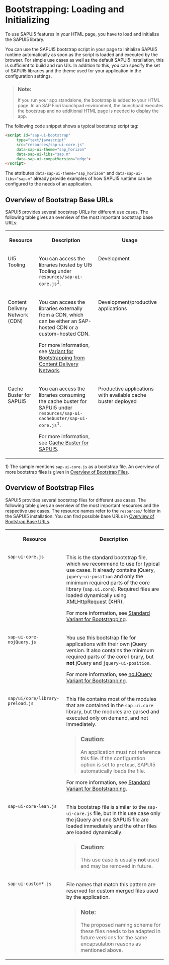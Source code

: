 <!-- loioa04b0d10fb494d1cb722b9e341b584ba -->

# Bootstrapping: Loading and Initializing

To use SAPUI5 features in your HTML page, you have to load and initialize the SAPUI5 library.

You can use the SAPUI5 bootstrap script in your page to initialize SAPUI5 runtime automatically as soon as the script is loaded and executed by the browser. For simple use cases as well as the default SAPUI5 installation, this is sufficient to build and run UIs. In addition to this, you can specify the set of SAPUI5 libraries and the theme used for your application in the configuration settings.

> ### Note:  
> If you run your app standalone, the bootstrap is added to your HTML page. In an SAP Fiori launchpad environment, the launchpad executes the bootstrap and no additional HTML page is needed to display the app.

The following code snippet shows a typical bootstrap script tag:

```html
<script id="sap-ui-bootstrap" 
     type="text/javascript"
     src="resources/sap-ui-core.js"
     data-sap-ui-theme="sap_horizon"
     data-sap-ui-libs="sap.m"
     data-sap-ui-compatVersion="edge">
</script>
```

The attributes `data-sap-ui-theme="sap_horizon"` and `data-sap-ui-libs="sap.m"` already provide examples of how SAPUI5 runtime can be configured to the needs of an application.



<a name="loioa04b0d10fb494d1cb722b9e341b584ba__section_OBBU"/>

## Overview of Bootstrap Base URLs

SAPUI5 provides several bootstrap URLs for different use cases. The following table gives an overview of the most important bootstrap base URLs:


<table>
<tr>
<th valign="top">

Resource

</th>
<th valign="top">

Description

</th>
<th valign="top">

Usage

</th>
</tr>
<tr>
<td valign="top">

UI5 Tooling

</td>
<td valign="top">

You can access the libraries hosted by UI5 Tooling under `resources/sap-ui-core.js`<sup>1</sup>.

</td>
<td valign="top">

Development

</td>
</tr>
<tr>
<td valign="top">

Content Delivery Network \(CDN\)

</td>
<td valign="top">

You can access the libraries externally from a CDN, which can be either an SAP-hosted CDN or a custom-hosted CDN.

For more information, see [Variant for Bootstrapping from Content Delivery Network](variant-for-bootstrapping-from-content-delivery-network-2d3eb2f.md).

</td>
<td valign="top">

Development/productive applications

</td>
</tr>
<tr>
<td valign="top">

Cache Buster for SAPUI5 

</td>
<td valign="top">

You can access the libraries consuming the cache buster for SAPUI5 under `resources/sap-ui-cachebuster/sap-ui-core.js`<sup>1</sup>.

For more information, see [Cache Buster for SAPUI5](cache-buster-for-sapui5-91f0809.md).

</td>
<td valign="top">

Productive applications with available cache buster deployed

</td>
</tr>
</table>

1\) The sample mentions `sap-ui-core.js` as a bootstrap file. An overview of more bootstrap files is given in [Overview of Bootstrap Files](bootstrapping-loading-and-initializing-a04b0d1.md#loioa04b0d10fb494d1cb722b9e341b584ba__section_OBF).



<a name="loioa04b0d10fb494d1cb722b9e341b584ba__section_OBF"/>

## Overview of Bootstrap Files

SAPUI5 provides several bootstrap files for different use cases. The following table gives an overview of the most important resources and the respective use cases. The resource names refer to the `resources/` folder in the SAPUI5 installation. You can find possible base URLs in [Overview of Bootstrap Base URLs](bootstrapping-loading-and-initializing-a04b0d1.md#loioa04b0d10fb494d1cb722b9e341b584ba__section_OBBU).


<table>
<tr>
<th valign="top">

Resource

</th>
<th valign="top">

Description

</th>
</tr>
<tr>
<td valign="top">

`sap-ui-core.js`

</td>
<td valign="top">

This is the standard bootstrap file, which we recommend to use for typical use cases. It already contains jQuery, `jquery-ui-position` and only the minimum required parts of the core library \(`sap.ui.core`\). Required files are loaded dynamically using XMLHttpRequest \(XHR\).

For more information, see [Standard Variant for Bootstrapping](standard-variant-for-bootstrapping-91f1f45.md).

</td>
</tr>
<tr>
<td valign="top">

`sap-ui-core-nojQuery.js`

</td>
<td valign="top">

You use this bootstrap file for applications with their own jQuery version. It also contains the minimum required parts of the core library, but **not** jQuery and `jquery-ui-position`.

For more information, see [noJQuery Variant for Bootstrapping](nojquery-variant-for-bootstrapping-91f1dd0.md).

</td>
</tr>
<tr>
<td valign="top">

`sap/ui/core/library-preload.js`

</td>
<td valign="top">

This file contains most of the modules that are contained in the `sap.ui.core` library, but the modules are parsed and executed only on demand, and not immediately.

> ### Caution:  
> An application must not reference this file. If the configuration option is set to `preload`, SAPUI5 automatically loads the file.

For more information, see [Standard Variant for Bootstrapping](standard-variant-for-bootstrapping-91f1f45.md).

</td>
</tr>
<tr>
<td valign="top">

`sap-ui-core-lean.js`

</td>
<td valign="top">

This bootstrap file is similar to the `sap-ui-core.js` file, but in this use case only the jQuery and one SAPUI5 file are loaded immediately and the other files are loaded dynamically.

> ### Caution:  
> This use case is usually **not** used and may be removed in future.



</td>
</tr>
<tr>
<td valign="top">

`sap-ui-custom*.js`

</td>
<td valign="top">

File names that match this pattern are reserved for custom merged files used by the application.

> ### Note:  
> The proposed naming scheme for these files needs to be adapted in future versions for the same encapsulation reasons as mentioned above.



</td>
</tr>
</table>

